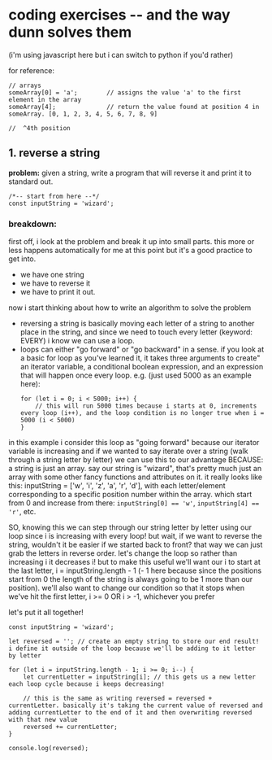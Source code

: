 # coding exercises -- and the way dunn solves them

(i'm using javascript here but i can switch to python if you'd rather)

for reference:
```
// arrays
someArray[0] = 'a';        // assigns the value 'a' to the first element in the array
someArray[4];              // return the value found at position 4 in someArray. [0, 1, 2, 3, 4, 5, 6, 7, 8, 9]
	                                                                                  //  ^4th position
```

## 1. reverse a string

**problem:** given a string, write a program that will reverse it and print it to standard out.

```
/*-- start from here --*/
const inputString = 'wizard';
```

### breakdown:
first off, i look at the problem and break it up into small parts. this more or less happens automatically for me at this point but it's a good practice to get into.
- we have one string
- we have to reverse it
- we have to print it out.

now i start thinking about how to write an algorithm to solve the problem
- reversing a string is basically moving each letter of a string to another place in the string, 
  and since we need to touch every letter (keyword: EVERY) i know we can use a loop.
- loops can either "go forward" or "go backward" in a sense. if you look at a basic for loop as you've learned it, it takes three arguments to create"
	an iterator variable, a conditional boolean expression, and an expression that will happen once every loop.
	e.g. (just used 5000 as an example here): 
	```
	for (let i = 0; i < 5000; i++) {
		// this will run 5000 times because i starts at 0, increments every loop (i++), and the loop condition is no longer true when i = 5000 (i < 5000)
	}
	```

in this example i consider this loop as "going forward" because our iterator variable is increasing and if
we wanted to say iterate over a string (walk through a string letter by letter) we can use this to our advantage BECAUSE:
	a string is just an array. say our string is "wizard", that's pretty much just an array with some other fancy functions and attributes on it.
	it really looks like this: inputString = ['w', 'i', 'z', 'a', 'r', 'd'], with each letter/element corresponding to a specific position number within the array.
	which start from 0 and increase from there: `inputString[0] == 'w'`, `inputString[4] == 'r'`, etc.

SO, knowing this we can step through our string letter by letter using our loop since i is increasing with every loop!
but wait, if we want to reverse the string, wouldn't it be easier if we started back to front? that way we can just grab the letters in reverse order.
let's change the loop so rather than increasing i it decreases i! but to make this useful we'll want our i to start at the last letter, i = inputString.length - 1 (- 1 here because since the positions start from 0 the length of the string is always going to be 1 more than our position). we'll also want to change our condition so that it stops when we've hit the first letter, i >= 0 OR i > -1, whichever you prefer

let's put it all together!

```
const inputString = 'wizard';

let reversed = ''; // create an empty string to store our end result! i define it outside of the loop because we'll be adding to it letter by letter

for (let i = inputString.length - 1; i >= 0; i--) {
	let currentLetter = inputString[i]; // this gets us a new letter each loop cycle because i keeps decreasing!

	// this is the same as writing reversed = reversed + currentLetter. basically it's taking the current value of reversed and adding currentLetter to the end of it and then overwriting reversed with that new value
	reversed += currentLetter;
}

console.log(reversed);
```
